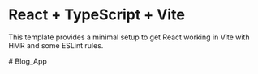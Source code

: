 # React + TypeScript + Vite

This template provides a minimal setup to get React working in Vite with HMR and some ESLint rules.

#   B l o g _ A p p 
 
 
